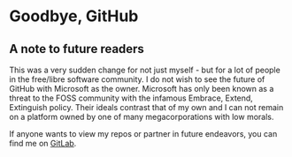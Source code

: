 # Goodbye, GitHub
## A note to future readers

This was a very sudden change for not just myself - but for a lot of people in the free/libre software community. I do not wish to see the future of GitHub with Microsoft as the owner. Microsoft has only been known as a threat to the FOSS community with the infamous Embrace, Extend, Extinguish policy. Their ideals contrast that of my own and I can not remain on a platform owned by one of many megacorporations with low morals.

If anyone wants to view my repos or partner in future endeavors, you can find me on [GitLab](https://gitlab.com/caton101).
